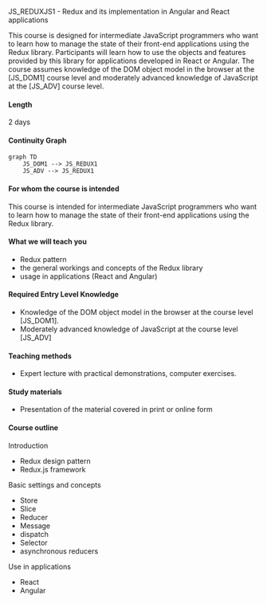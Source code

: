 JS_REDUXJS1 - Redux and its implementation in Angular and React applications

This course is designed for intermediate JavaScript programmers who want to learn how to manage the state of their front-end applications using the Redux library. Participants will learn how to use the objects and features provided by this library for applications developed in React or Angular. The course assumes knowledge of the DOM object model in the browser at the [JS_DOM1] course level and moderately advanced knowledge of JavaScript at the [JS_ADV] course level.

#### Length

2 days

#### Continuity Graph

```mermaid
graph TD
    JS_DOM1 --> JS_REDUX1
    JS_ADV --> JS_REDUX1
```

#### For whom the course is intended

This course is intended for intermediate JavaScript programmers who want to learn how to manage the state of their front-end applications using the Redux library.

#### What we will teach you

- Redux pattern
- the general workings and concepts of the Redux library
- usage in applications (React and Angular)

#### Required Entry Level Knowledge

- Knowledge of the DOM object model in the browser at the course level [JS_DOM1].
- Moderately advanced knowledge of JavaScript at the course level [JS_ADV]

#### Teaching methods

- Expert lecture with practical demonstrations, computer exercises.

#### Study materials

- Presentation of the material covered in print or online form

#### Course outline

Introduction

- Redux design pattern
- Redux.js framework

Basic settings and concepts

- Store
- Slice
- Reducer
- Message
- dispatch
- Selector
- asynchronous reducers

Use in applications

- React
- Angular